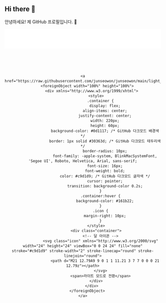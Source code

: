 ## Hi there 👋
안녕하세요! 제 GitHub 프로필입니다. 👋

<!-- animated_header.svg 파일을 중앙에 정렬하여 보여주는 예시입니다. -->

<div align="center">
<img src="animated_header.svg" alt="Animated Welcome Header">
</div>

<div align="center">
<svg width="220" height="60" viewBox="0 0 220 60" fill="none" xmlns="http://www.w3.org/2000/svg">

    <a href="https://raw.githubusercontent.com/junseowon/junseowon/main/light_mode_button.svg">
        <foreignObject width="100%" height="100%">
            <div xmlns="http://www.w3.org/1999/xhtml">
                <style>
                    .container {
                        display: flex;
                        align-items: center;
                        justify-content: center;
                        width: 220px;
                        height: 60px;
                        background-color: #0d1117; /* GitHub 다크모드 배경색 */
                        border: 1px solid #30363d; /* GitHub 다크모드 테두리색 */
                        border-radius: 10px;
                        font-family: -apple-system, BlinkMacSystemFont, 'Segoe UI', Roboto, Helvetica, Arial, sans-serif;
                        font-size: 16px;
                        font-weight: bold;
                        color: #c9d1d9; /* GitHub 다크모드 글자색 */
                        cursor: pointer;
                        transition: background-color 0.2s;
                    }
                    .container:hover {
                        background-color: #161b22;
                    }
                    .icon {
                        margin-right: 10px;
                    }
                </style>
                <div class="container">
                    <!-- 달 아이콘 -->
                    <svg class="icon" xmlns="http://www.w3.org/2000/svg" width="24" height="24" viewBox="0 0 24 24" fill="none" stroke="#c9d1d9" stroke-width="2" stroke-linecap="round" stroke-linejoin="round">
                        <path d="M21 12.79A9 9 0 1 1 11.21 3 7 7 0 0 0 21 12.79z"></path>
                    </svg>
                    <span>라이트 모드로 전환</span>
                </div>
            </div>
        </foreignObject>
    </a>
</svg>
</div>
